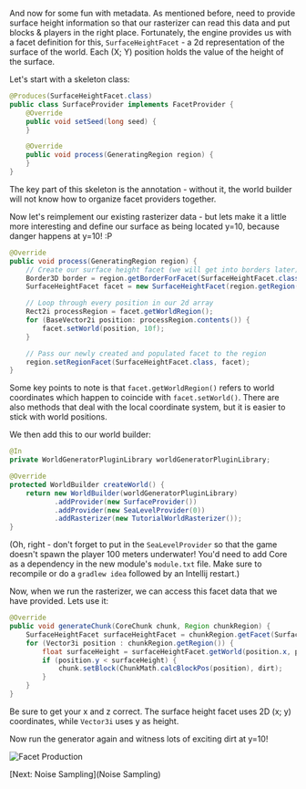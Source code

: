 And now for some fun with metadata.  As mentioned before, need to provide surface height information so that our rasterizer can read this data and put blocks & players in the right place.  Fortunately, the engine provides us with a facet definition for this, `SurfaceHeightFacet` - a 2d representation of the surface of the world.  Each (X; Y) position holds the value of the height of the surface.

Let's start with a skeleton class:
```java
@Produces(SurfaceHeightFacet.class)
public class SurfaceProvider implements FacetProvider {
    @Override
    public void setSeed(long seed) {
    }

    @Override
    public void process(GeneratingRegion region) {
    }
}
```

The key part of this skeleton is the annotation - without it, the world builder will not know how to organize facet providers together.

Now let's reimplement our existing rasterizer data - but lets make it a little more interesting and define our surface as being located y=10, because danger happens at y=10! :P

```java
@Override
public void process(GeneratingRegion region) {
    // Create our surface height facet (we will get into borders later)
    Border3D border = region.getBorderForFacet(SurfaceHeightFacet.class);
    SurfaceHeightFacet facet = new SurfaceHeightFacet(region.getRegion(), border);

    // Loop through every position in our 2d array
    Rect2i processRegion = facet.getWorldRegion();
    for (BaseVector2i position: processRegion.contents()) {
        facet.setWorld(position, 10f);
    }

    // Pass our newly created and populated facet to the region
    region.setRegionFacet(SurfaceHeightFacet.class, facet);
}
```

Some key points to note is that `facet.getWorldRegion()` refers to world coordinates which happen to coincide with `facet.setWorld()`.  There are also methods that deal with the local coordinate system, but it is easier to stick with world positions.

We then add this to our world builder:

```java
@In
private WorldGeneratorPluginLibrary worldGeneratorPluginLibrary;

@Override
protected WorldBuilder createWorld() {
    return new WorldBuilder(worldGeneratorPluginLibrary)
           .addProvider(new SurfaceProvider())
           .addProvider(new SeaLevelProvider(0))
           .addRasterizer(new TutorialWorldRasterizer());
}
```

(Oh, right - don't forget to put in the ```SeaLevelProvider``` so that the game doesn't spawn the player 100 meters underwater! You'd need to add Core as a dependency in the new module's `module.txt` file. Make sure to recompile or do a `gradlew idea` followed by an Intellij restart.)

Now, when we run the rasterizer, we can access this facet data that we have provided.  Lets use it:

```java
@Override
public void generateChunk(CoreChunk chunk, Region chunkRegion) {
    SurfaceHeightFacet surfaceHeightFacet = chunkRegion.getFacet(SurfaceHeightFacet.class);
    for (Vector3i position : chunkRegion.getRegion()) {
        float surfaceHeight = surfaceHeightFacet.getWorld(position.x, position.z);
        if (position.y < surfaceHeight) {
            chunk.setBlock(ChunkMath.calcBlockPos(position), dirt);
        }
    }
}
```

Be sure to get your x and z correct.  The surface height facet uses 2D (x; y) coordinates, while `Vector3i` uses y as height.

Now run the generator again and witness lots of exciting dirt at y=10!

![Facet Production](https://raw.githubusercontent.com/Terasology/TutorialWorldGeneration/master/images/Facet%20Production.png)

[Next: Noise Sampling](Noise Sampling)